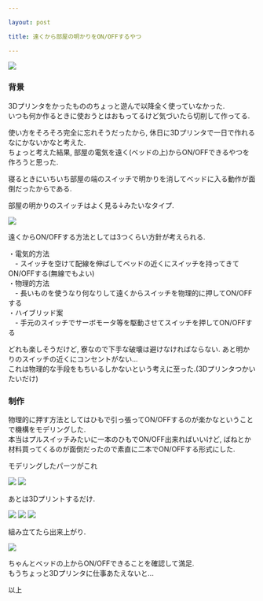 ```yaml
---

layout: post

title: 遠くから部屋の明かりをON/OFFするやつ

---
```


<img src="https://gakuseishitsu.github.io/images/3D_switch/3dswitch1.jpg">

### 背景
3Dプリンタをかったもののちょっと遊んで以降全く使っていなかった.  
いつも何か作るときに使おうとはおもってるけど気づいたら切削して作ってる.  

使い方をそろそろ完全に忘れそうだったから, 休日に3Dプリンタで一日で作れるなにかないかなと考えた.  
ちょっと考えた結果, 部屋の電気を遠く(ベッドの上)からON/OFFできるやつを作ろうと思った.  

寝るときにいちいち部屋の端のスイッチで明かりを消してベッドに入る動作が面倒だったからである.  

部屋の明かりのスイッチはよく見る↓みたいなタイプ.  

<img src="https://gakuseishitsu.github.io/images/3D_switch/3dswtich8.jpg">

遠くからON/OFFする方法としては3つくらい方針が考えられる.  

・電気的方法  
　- スイッチを空けて配線を伸ばしてベッドの近くにスイッチを持ってきてON/OFFする(無線でもよい)  
・物理的方法  
　- 長いものを使うなり何なりして遠くからスイッチを物理的に押してON/OFFする  
・ハイブリッド案  
　- 手元のスイッチでサーボモータ等を駆動させてスイッチを押してON/OFFする  

どれも楽しそうだけど, 寮なので下手な破壊は避けなければならない. あと明かりのスイッチの近くにコンセントがない...  
これは物理的な手段をもちいるしかないという考えに至った.(3Dプリンタつかいたいだけ)  

### 制作
物理的に押す方法としてはひもで引っ張ってON/OFFするのが楽かなということで機構をモデリングした.  
本当はプルスイッチみたいに一本のひもでON/OFF出来ればいいけど, ばねとか材料買ってくるのが面倒だったので素直に二本でON/OFFする形式にした.  

モデリングしたパーツがこれ  

<img src="https://gakuseishitsu.github.io/images/3D_switch/3dswtich2.png">

<img src="https://gakuseishitsu.github.io/images/3D_switch/3dswtich3.png">

あとは3Dプリントするだけ.  

<img src="https://gakuseishitsu.github.io/images/3D_switch/3dswtich4.jpg">

<img src="https://gakuseishitsu.github.io/images/3D_switch/3dswtich5.JPG">

<img src="https://gakuseishitsu.github.io/images/3D_switch/3dswtich6.jpg">

組み立てたら出来上がり.  

<img src="https://gakuseishitsu.github.io/images/3D_switch/3dswtich7.jpg">

ちゃんとベッドの上からON/OFFできることを確認して満足.  
もうちょっと3Dプリンタに仕事あたえないと...  

以上  